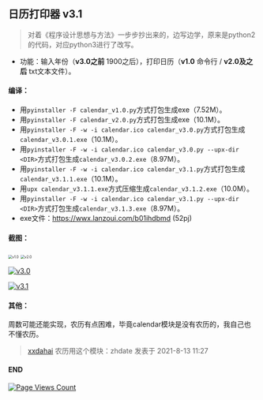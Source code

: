 ## 日历打印器 v3.1

> 对着《程序设计思想与方法》一步步抄出来的，边写边学，原来是python2的代码，对应python3进行了改写。

- 功能：输入年份（**v3.0之前** 1900之后），打印日历（**v1.0** 命令行 / **v2.0及之后** txt文本文件）。

#### 编译：

- 用`pyinstaller -F calendar_v1.0.py`方式打包生成exe（7.52M）。
- 用`pyinstaller -F calendar_v2.0.py`方式打包生成exe（10.1M）。
- 用`pyinstaller -F -w -i calendar.ico calendar_v3.0.py`方式打包生成`calendar_v3.0.1.exe`（10.1M）。
- 用`pyinstaller -F -w -i calendar.ico calendar_v3.0.py --upx-dir <DIR>`方式打包生成`calendar_v3.0.2.exe`（8.97M）。
- 用`pyinstaller -F -w -i calendar.ico calendar_v3.1.py`方式打包生成`calendar_v3.1.1.exe`（10.1M）。
- 用`upx calendar_v3.1.1.exe`方式压缩生成`calendar_v3.1.2.exe`（10.0M）。
- 用`pyinstaller -F -w -i calendar.ico calendar_v3.1.py --upx-dir <DIR>`方式打包生成`calendar_v3.1.3.exe`（8.97M）。
- exe文件：https://wwx.lanzoui.com/b01ihdbmd (52pj)

#### 截图：

<img src="https://z3.ax1x.com/2021/07/16/WQZdsK.png" alt="v1.0" style="zoom:50%;" />

<img src="https://z3.ax1x.com/2021/07/16/WQZNxx.jpg" alt="v2.0" style="zoom:50%;" />

[![v3.0](https://z3.ax1x.com/2021/07/18/W3ZWHf.png)](https://imgtu.com/i/W3ZWHf)

[![v3.1](https://z3.ax1x.com/2021/07/19/WJo70x.png)](https://imgtu.com/i/WJo70x)

#### 其他：

周数可能还能实现，农历有点困难，毕竟calendar模块是没有农历的，我自己也不懂农历。

> [xxdahai](https://www.52pojie.cn/home.php?mod=space&uid=107128) 农历用这个模块：zhdate  发表于 2021-8-13 11:27

#### END

[![Page Views Count](https://badges.toozhao.com/badges/01G6ZJY3322Y59H9X1J3XHN2M5/green.svg)](https://badges.toozhao.com/stats/01G6ZJY3322Y59H9X1J3XHN2M5 "Get your own page views count badge on badges.toozhao.com")

